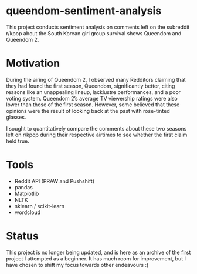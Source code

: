 # queendom-sentiment-analysis

This project conducts sentiment analysis on comments left on the subreddit r/kpop about the South Korean girl group survival shows Queendom and Queendom 2.

# Motivation

During the airing of Queendom 2, I observed many Redditors claiming that they had found the first season, Queendom, significantly better, citing reasons like an unappealing lineup, lacklustre performances, and a poor voting system. Queendom 2’s average TV viewership ratings were also lower than those of the first season. However, some believed that these opinions were the result of looking back at the past with rose-tinted glasses.

I sought to quantitatively compare the comments about these two seasons left on r/kpop during their respective airtimes to see whether the first claim held true.

# Tools

- Reddit API (PRAW and Pushshift)
- pandas
- Matplotlib
- NLTK
- sklearn / scikit-learn
- wordcloud

# Status

This project is no longer being updated, and is here as an archive of the first project I attempted as a beginner. It has much room for improvement, but I have chosen to shift my focus towards other endeavours :)
